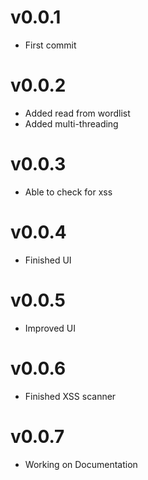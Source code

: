 # v0.0.1
- First commit

# v0.0.2
- Added read from wordlist
- Added multi-threading

# v0.0.3
- Able to check for xss

# v0.0.4
- Finished UI

# v0.0.5
- Improved UI

# v0.0.6
- Finished XSS scanner

# v0.0.7
- Working on Documentation